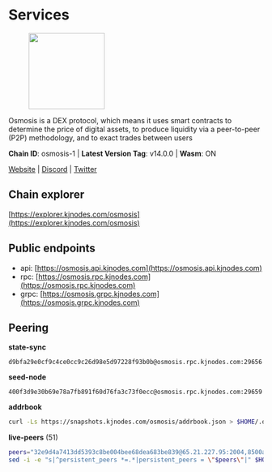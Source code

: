 # Services

<figure><img src="https://raw.githubusercontent.com/kj89/testnet_manuals/main/pingpub/logos/osmosis.png" width="150" alt=""><figcaption></figcaption></figure>

Osmosis is a DEX protocol, which means it uses smart contracts  to determine the price of digital assets, to produce liquidity  via a peer-to-peer (P2P) methodology, and to exact trades between users

**Chain ID**: osmosis-1 | **Latest Version Tag**: v14.0.0 | **Wasm**: ON

[Website](https://osmosis.zone) | [Discord](https://discord.gg/osmosis) | [Twitter](https://twitter.com/osmosiszone)




## Chain explorer
[https://explorer.kjnodes.com/osmosis](https://explorer.kjnodes.com/osmosis)

## Public endpoints

* api: [https://osmosis.api.kjnodes.com](https://osmosis.api.kjnodes.com)
* rpc: [https://osmosis.rpc.kjnodes.com](https://osmosis.rpc.kjnodes.com)
* grpc: [https://osmosis.grpc.kjnodes.com](https://osmosis.grpc.kjnodes.com)

## Peering

**state-sync**

```text
d9bfa29e0cf9c4ce0cc9c26d98e5d97228f93b0b@osmosis.rpc.kjnodes.com:29656
```

**seed-node**

```text
400f3d9e30b69e78a7fb891f60d76fa3c73f0ecc@osmosis.rpc.kjnodes.com:29659
```

**addrbook**
```bash
curl -Ls https://snapshots.kjnodes.com/osmosis/addrbook.json > $HOME/.osmosisd/config/addrbook.json
```

**live-peers** (51)
```bash
peers="32e9d4a7413dd5393c8be004bee68dea683be839@65.21.227.95:2004,8500a6a0a7f1a6afc66f5d8956214bfd44ebd30c@65.109.53.142:26856,c5358545d951ae666c695903036c1e93578951eb@135.181.176.113:26656,4e38d3caa1554d7f46a2654fa9997554c13f61f2@95.216.96.61:26656,42f42a4b3527b927d5002d45abd37f66ecdd4861@51.178.74.75:16656,a2024229e2eed1650ba3a3ea9db67fa318dc232e@142.132.199.3:26656,82e224c9640048a6513c589e904c0d903bb99f32@74.118.140.23:26656,b15ff06834de16016d8d905162e1365423d21a66@35.172.193.124:26656,fc2ad6fb9f20b4a637e244d92c35362bdb5d96af@100.26.145.135:26656,e153cc49052d67280dfdd6d660f3d98622905850@209.133.193.74:26656,406f64a8d601e34d7311fd61ec87b0c7028bd230@138.201.23.39:46656,2f4c0337b2522034a614a5cb2c61a891fe753c03@5.9.81.187:29656,ab0ad165e8485203eeb419795d228b016e0a67a9@195.201.172.9:15609,569aac51b04607a18696c63035586816dec85511@157.90.213.235:26656,27e14df66c9e4cd6b176b0dca6adfa9b6750f911@5.161.72.103:26656,7c28e9f02c998d84a4f617c3852b7794dc2883fd@88.99.253.55:26656,a6283307952423c1751431c220d11ed36b61ed84@143.110.237.113:26656,43785e5ffd8783393ea8094f77efcee5bdbcdce3@78.141.244.18:26656,42745690b41f6a7515c4a87d88efda2e82b55b76@78.46.94.183:26656,f4b811759e55f665180545ad5e1b42573f660861@135.181.181.251:26656,20913e92e8b9ea2d80ad34edd9b52e97886cf616@54.37.30.181:26656,3197daa0ee5245b17a546be032ff0f6814e1d1db@148.251.191.239:26656,74e8ba742d8312c250f3237c8c8f3f951c01f9df@95.216.4.104:26656,724cef11bbe866269b3d67f7dd5ea539cc4096bf@198.244.164.186:26656,407267ac44b20a0a4258d0bbca1c9f657bf88d08@74.118.143.19:26656,e0fbdbdce6ec8797412751edd00fbaf114c42fad@34.220.226.204:26656,bfb67b2ae345955d6bc0991450120669c683386e@149.56.25.66:26656,e81c3c20833cfb5d652a9c842c9f1c8b1835479d@108.61.190.21:26656,47e4075978458bfc382630b2a46aabbbbf7977b2@143.198.234.114:26656,30e9432879d5b0976b88e52120dc12338e40fc33@65.108.108.176:26656,d90150d606724bb19d533f861024174f3aa42351@213.239.213.115:26656,fd0930fea06876e362e0a92046854ed651f27ac2@45.76.13.41:26656,1876eb08c7e93c965a895177f82c8725f89c0f65@54.214.183.228:26656,797094953d830f8727f3b5175f2b205df16d5867@45.77.212.231:26656,2736d870197d443e463b4ff4b7b52f1cec920030@45.63.39.14:26656,f95d9634ad68b8f0ac80ce308adb71d8c119ada5@141.98.219.104:26656,34340a9151d4a97a850d2cd64d8778279faf3f96@194.163.181.100:26656,8e72d0b37a9dc16ea58c0da705caa6530badd6ce@138.197.68.193:26656,94e69330d6f4cfe221cdd2ce49ee141e53e5f200@23.106.120.6:26656,d0d4b88110767c503baa8a618cfd7e284482f8dc@37.120.245.11:26656,fced2c95050c0d4781b76cd2b0a93efae03cb395@65.108.77.93:26656,4d659b7b244a68913bfbdc6c9e7aa1a64391238e@74.118.139.59:26656,f9a920a61ee994b12b77178dd5f1fc1ed39b7cd2@142.132.255.49:26656,0419c998d6aac0afdb05808ad9a935670248e209@65.108.204.56:26656,6b1dd134b30aeaeb2f21f33bd2cd0370a2275501@138.68.6.165:26656,9b1bfb99d9eb04af32510ed8e3eb83c59448662f@95.214.52.220:26656,60a2c89e7253502e93517a026f44a2431cc81230@220.85.113.39:26656,dc230c6475bdbf3ab64058a37a8de2261b6396eb@74.96.207.58:26822,31d2c86f7957e2db91297e54c3b0456ea06c2250@173.67.177.115:26656,ec929701754be057fb38c824fc127e26add9c900@138.201.121.185:26666,d9bfa29e0cf9c4ce0cc9c26d98e5d97228f93b0b@65.109.88.38:29656"
sed -i -e "s|^persistent_peers *=.*|persistent_peers = \"$peers\"|" $HOME/.osmosisd/config/config.toml
```
